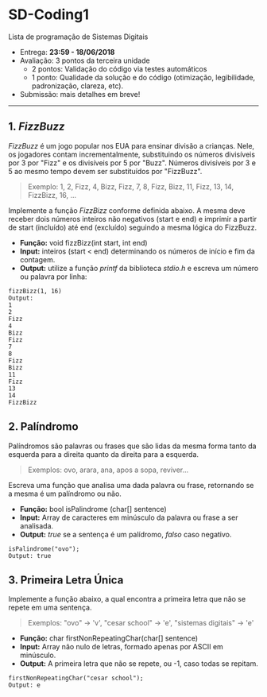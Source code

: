 # SD-Coding1
Lista de programação de Sistemas Digitais

- Entrega: **23:59 - 18/06/2018**
- Avaliação: 3 pontos da terceira unidade
  - 2 pontos: Validação do código via testes automáticos
  - 1 ponto: Qualidade da solução e do código (otimização, legibilidade, padronização, clareza, etc).
- Submissão: mais detalhes em breve!
-----------------------------------------------------------------------------------------------------------

## 1. *FizzBuzz* ##
*FizzBuzz* é um jogo popular nos EUA para ensinar divisão a crianças. Nele, os jogadores contam incrementalmente, substituindo os números divisíveis por 3 por "Fizz" e os divisíveis por 5 por "Buzz". Números divisíveis por 3 e 5 ao mesmo tempo devem ser substituídos por "FizzBuzz".
> Exemplo: 1, 2, Fizz, 4, Bizz, Fizz, 7, 8, Fizz, Bizz, 11, Fizz, 13, 14, FizzBizz, 16, ...

Implemente a função *FizzBizz* conforme definida abaixo. A mesma deve receber dois números inteiros não negativos (start e end) e imprimir a partir de start (incluído) até end (excluído) seguindo a mesma lógica do FizzBuzz.
- **Função:** void fizzBizz(int start, int end)
- **Input:** inteiros (start < end) determinando os números de início e fim da contagem.
- **Output:** utilize a função *printf* da biblioteca *stdio.h* e escreva um número ou palavra por linha:
```
fizzBizz(1, 16)
Output:
1
2
Fizz
4
Bizz
Fizz
7
8
Fizz
Bizz
11
Fizz
13
14
FizzBizz
```

## 2. Palíndromo ##
Palíndromos são palavras ou frases que são lidas da mesma forma tanto da esquerda para a direita quanto da direita para a esquerda.
> Exemplos: ovo, arara, ana, apos a sopa, reviver...

Escreva uma função que analisa uma dada palavra ou frase, retornando se a mesma é um palíndromo ou não.
- **Função:** bool isPalindrome (char[] sentence)
- **Input:** Array de caracteres em minúsculo da palavra ou frase a ser analisada.
- **Output:** *true* se a sentença é um palídromo, *falso* caso negativo.
```
isPalindrome("ovo");
Output: true
```

## 3. Primeira Letra Única ##
Implemente a função abaixo, a qual encontra a primeira letra que não se repete em uma sentença.
> Exemplos:
"ovo" -> 'v',
"cesar school" -> 'e',
"sistemas digitais" -> 'e'

- **Função:** char firstNonRepeatingChar(char[] sentence)
- **Input:** Array não nulo de letras, formado apenas por ASCII em minúsculo.
- **Output:** A primeira letra que não se repete, ou -1, caso todas se repitam.
```
firstNonRepeatingChar("cesar school");
Output: e
```
